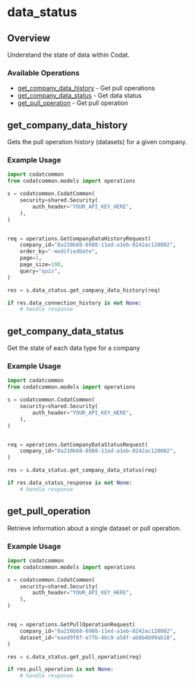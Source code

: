 # data_status

## Overview

Understand the state of data within Codat.

### Available Operations

* [get_company_data_history](#get_company_data_history) - Get pull operations
* [get_company_data_status](#get_company_data_status) - Get data status
* [get_pull_operation](#get_pull_operation) - Get pull operation

## get_company_data_history

Gets the pull operation history (datasets) for a given company.

### Example Usage

```python
import codatcommon
from codatcommon.models import operations

s = codatcommon.CodatCommon(
    security=shared.Security(
        auth_header="YOUR_API_KEY_HERE",
    ),
)


req = operations.GetCompanyDataHistoryRequest(
    company_id="8a210b68-6988-11ed-a1eb-0242ac120002",
    order_by="-modifiedDate",
    page=1,
    page_size=100,
    query="quis",
)

res = s.data_status.get_company_data_history(req)

if res.data_connection_history is not None:
    # handle response
```

## get_company_data_status

Get the state of each data type for a company

### Example Usage

```python
import codatcommon
from codatcommon.models import operations

s = codatcommon.CodatCommon(
    security=shared.Security(
        auth_header="YOUR_API_KEY_HERE",
    ),
)


req = operations.GetCompanyDataStatusRequest(
    company_id="8a210b68-6988-11ed-a1eb-0242ac120002",
)

res = s.data_status.get_company_data_status(req)

if res.data_status_response is not None:
    # handle response
```

## get_pull_operation

Retrieve information about a single dataset or pull operation.

### Example Usage

```python
import codatcommon
from codatcommon.models import operations

s = codatcommon.CodatCommon(
    security=shared.Security(
        auth_header="YOUR_API_KEY_HERE",
    ),
)


req = operations.GetPullOperationRequest(
    company_id="8a210b68-6988-11ed-a1eb-0242ac120002",
    dataset_id="eaed9f0f-e77b-4bc9-a58f-ab8b4b99ab18",
)

res = s.data_status.get_pull_operation(req)

if res.pull_operation is not None:
    # handle response
```
